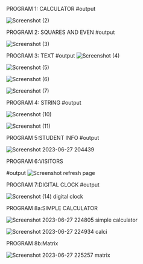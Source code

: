 PROGRAM 1: CALCULATOR
#output


![Screenshot (2)](https://github.com/AchyutaMundargi/Web-Technology/assets/136096584/62108779-7129-49cf-bdfa-3fd03f0b40b7)


PROGRAM 2: SQUARES AND EVEN
#output

![Screenshot (3)](https://github.com/AchyutaMundargi/Web-Technology/assets/136096584/c4eb260a-e28b-492c-b43e-8e8f9353a48a)

PROGRAM 3: TEXT
#output
![Screenshot (4)](https://github.com/AchyutaMundargi/Web-Technology/assets/136096584/504ab4b0-4471-46ce-8e17-ed388f44a2ad)


![Screenshot (5)](https://github.com/AchyutaMundargi/Web-Technology/assets/136096584/56b6fdf5-75b5-4ab9-bc3d-062ab239fa1b)

![Screenshot (6)](https://github.com/AchyutaMundargi/Web-Technology/assets/136096584/473abd30-2d37-4677-825b-afcef1fbc401)


![Screenshot (7)](https://github.com/AchyutaMundargi/Web-Technology/assets/136096584/3cd45518-38b8-46c0-9682-3e0bdc3aeb3c)

PROGRAM 4: STRING
#output















![Screenshot (10)](https://github.com/AchyutaMundargi/Web-Technology/assets/136096584/310afbef-6f0d-4367-bf08-b2a15241faf3)


![Screenshot (11)](https://github.com/AchyutaMundargi/Web-Technology/assets/136096584/2e058750-9b07-4633-9536-ddea095f5e54)




PROGRAM 5:STUDENT INFO
#output

![Screenshot 2023-06-27 204439](https://github.com/AchyutaMundargi/Web-Technology/assets/136096584/3c6ffa5a-b4a1-489b-99c5-4c6b1a1b562f)


PROGRAM 6:VISITORS

#output
![Screenshot  refresh page](https://github.com/AchyutaMundargi/Web-Technology/assets/136096584/33ff727b-24be-470b-a0d4-e2e7bd167a16)



PROGRAM 7:DIGITAL CLOCK
#output

![Screenshot (14) digital clock](https://github.com/AchyutaMundargi/Web-Technology/assets/136096584/3fd411c1-c8d3-48b4-8132-33cd92f6bf55)


PROGRAM 8a:SIMPLE CALCULATOR

![Screenshot 2023-06-27 224805 simple calculator](https://github.com/AchyutaMundargi/Web-Technology/assets/136096584/1992ecf1-84d2-4426-bbae-8390907680ef)




![Screenshot 2023-06-27 224934 calci](https://github.com/AchyutaMundargi/Web-Technology/assets/136096584/540fac38-8ee0-46f5-877d-3df8151e5049)


PROGRAM 8b:Matrix


![Screenshot 2023-06-27 225257 matrix](https://github.com/AchyutaMundargi/Web-Technology/assets/136096584/2853d21c-a58f-436f-99e2-3323aa294003)

